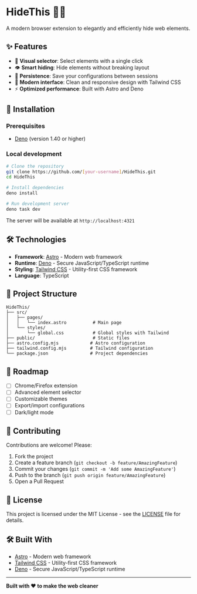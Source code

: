 # HideThis 🕵️‍♂️

A modern browser extension to elegantly and efficiently hide web elements.

## ✨ Features

- 🎯 **Visual selector**: Select elements with a single click
- 👁️ **Smart hiding**: Hide elements without breaking layout
- 💾 **Persistence**: Save your configurations between sessions
- 🎨 **Modern interface**: Clean and responsive design with Tailwind CSS
- ⚡ **Optimized performance**: Built with Astro and Deno

## 🚀 Installation

### Prerequisites
- [Deno](https://deno.land/) (version 1.40 or higher)

### Local development

```bash
# Clone the repository
git clone https://github.com/[your-username]/HideThis.git
cd HideThis

# Install dependencies
deno install

# Run development server
deno task dev
```

The server will be available at `http://localhost:4321`

## 🛠️ Technologies

- **Framework**: [Astro](https://astro.build/) - Modern web framework
- **Runtime**: [Deno](https://deno.land/) - Secure JavaScript/TypeScript runtime
- **Styling**: [Tailwind CSS](https://tailwindcss.com/) - Utility-first CSS framework
- **Language**: TypeScript

## 📁 Project Structure

```
HideThis/
├── src/
│   ├── pages/
│   │   └── index.astro          # Main page
│   └── styles/
│       └── global.css           # Global styles with Tailwind
├── public/                      # Static files
├── astro.config.mjs            # Astro configuration
├── tailwind.config.mjs         # Tailwind configuration
└── package.json                # Project dependencies
```

## 🎯 Roadmap

- [ ] Chrome/Firefox extension
- [ ] Advanced element selector
- [ ] Customizable themes
- [ ] Export/import configurations
- [ ] Dark/light mode

## 🤝 Contributing

Contributions are welcome! Please:

1. Fork the project
2. Create a feature branch (`git checkout -b feature/AmazingFeature`)
3. Commit your changes (`git commit -m 'Add some AmazingFeature'`)
4. Push to the branch (`git push origin feature/AmazingFeature`)
5. Open a Pull Request

## 📄 License

This project is licensed under the MIT License - see the [LICENSE](LICENSE) file for details.

## 🛠️ Built With

- [Astro](https://astro.build/) - Modern web framework
- [Tailwind CSS](https://tailwindcss.com/) - Utility-first CSS framework  
- [Deno](https://deno.land/) - Secure JavaScript/TypeScript runtime

---

**Built with ❤️ to make the web cleaner**
